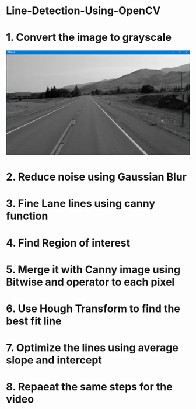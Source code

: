 # Line-Detection-Using-OpenCV

# 1. Convert the image to grayscale
![](images/gray%20image.png)

# 2. Reduce noise using Gaussian Blur

# 3. Fine Lane lines using canny function

# 4. Find Region of interest

# 5. Merge it with Canny image using Bitwise and operator to each pixel

# 6. Use Hough Transform to find the best fit line

# 7. Optimize the lines using average slope and intercept 

# 8. Repaeat the same steps for the video
